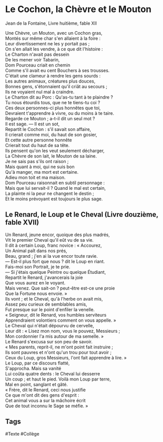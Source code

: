 # Le Cochon, la Chèvre et le Mouton
Jean de la Fontaine, Livre huitième, fable XII

Une Chèvre, un Mouton, avec un Cochon gras,<br />
Montés sur même char s'en allaient à la foire :<br />
Leur divertissement ne les y portait pas ;<br />
On s'en allait les vendre, à ce que dit l'histoire :<br />
Le Charton n'avait pas dessein<br />
De les mener voir Tabarin,<br />
Dom Pourceau criait en chemin<br />
Comme s'il avait eu cent Bouchers à ses trousses.<br />
C'était une clameur à rendre les gens sourds :<br />
Les autres animaux, créatures plus douces,<br />
Bonnes gens, s'étonnaient qu'il criât au secours ;<br />
Ils ne voyaient nul mal à craindre.<br />
Le Charton dit au Porc : Qu'as-tu tant à te plaindre ?<br />
Tu nous étourdis tous, que ne te tiens-tu coi ?<br />
Ces deux personnes-ci plus honnêtes que toi,<br />
Devraient t'apprendre à vivre, ou du moins à te taire.<br />
Regarde ce Mouton ; a-t-il dit un seul mot ?<br />
Il est sage. — Il est un sot,<br />
Repartit le Cochon : s'il savait son affaire,<br />
Il crierait comme moi, du haut de son gosier,<br />
Et cette autre personne honnête<br />
Crierait tout du haut de sa tête.<br />
Ils pensent qu'on les veut seulement décharger,<br />
La Chèvre de son lait, le Mouton de sa laine.<br />
Je ne sais pas s'ils ont raison ;<br />
Mais quant à moi, qui ne suis bon<br />
Qu'à manger, ma mort est certaine.<br />
Adieu mon toit et ma maison.<br />
Dom Pourceau raisonnait en subtil personnage :<br />
Mais que lui servait-il ? Quand le mal est certain,<br />
La plainte ni la peur ne changent le destin ;<br />
Et le moins prévoyant est toujours le plus sage.

## Le Renard, le Loup et le Cheval (Livre douzième, fable XVII)

Un Renard, jeune encor, quoique des plus madrés,<br />
Vit le premier Cheval qu'il eût vu de sa vie.<br />
Il dit à certain Loup, franc novice : « Accourez,<br />
Un Animal paît dans nos prés,<br />
Beau, grand ; j'en ai la vue encor toute ravie.<br />
— Est-il plus fort que nous ? dit le Loup en riant.<br />
Fais-moi son Portrait, je te prie.<br />
— Si j'étais quelque Peintre ou quelque Étudiant,<br />
Repartit le Renard, j'avancerais la joie<br />
Que vous aurez en le voyant.<br />
Mais venez. Que sait-on ? peut-être est-ce une proie<br />
Que la Fortune nous envoie. »<br />
Ils vont ; et le Cheval, qu'à l'herbe on avait mis,<br />
Assez peu curieux de semblables amis,<br />
Fut presque sur le point d'enfiler la venelle.<br />
« Seigneur, dit le Renard, vos humbles serviteurs<br />
Apprendraient volontiers comment on vous appelle. »<br />
Le Cheval qui n'était dépourvu de cervelle,<br />
Leur dit : « Lisez mon nom, vous le pouvez, Messieurs ;<br />
Mon cordonnier l'a mis autour de ma semelle. »<br />
Le Renard s'excusa sur son peu de savoir.<br />
« Mes parents, reprit-il, ne m'ont point fait instruire ;<br />
Ils sont pauvres et n'ont qu'un trou pour tout avoir ;<br />
Ceux du Loup, gros Messieurs, l'ont fait apprendre à lire. »<br />
Le Loup, par ce discours flatté,<br />
S'approcha. Mais sa vanité<br />
Lui coûta quatre dents : le Cheval lui desserre<br />
Un coup ; et haut le pied. Voilà mon Loup par terre,<br />
Mal en point, sanglant et gâté.<br />
« Frère, dit le Renard, ceci nous justifie<br />
Ce que m'ont dit des gens d'esprit :<br />
Cet animal vous a sur la mâchoire écrit<br />
Que de tout inconnu le Sage se méfie. »

## Tags

#Texte #Collège 
